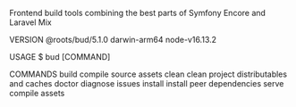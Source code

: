 Frontend build tools combining the best parts of Symfony Encore and Laravel Mix

VERSION
  @roots/bud/5.1.0 darwin-arm64 node-v16.13.2

USAGE
  $ bud [COMMAND]

COMMANDS
  build    compile source assets
  clean    clean project distributables and caches
  doctor   diagnose issues
  install  install peer dependencies
  serve    compile assets